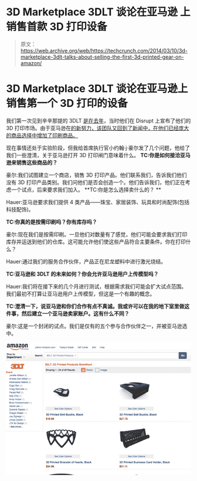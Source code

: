 # 3D Marketplace 3DLT 谈论在亚马逊 上销售首款 3D 打印设备

> 原文：<https://web.archive.org/web/https://techcrunch.com/2014/03/10/3d-marketplace-3dlt-talks-about-selling-the-first-3d-printed-gear-on-amazon/>

# 3D Marketplace 3DLT 谈论在亚马逊上销售第一个 3D 打印的设备

我们第一次见到辛辛那提的 3DLT [是在去年](https://web.archive.org/web/20230405170017/https://techcrunch.com/2013/04/30/3dlt-launches-the-first-store-for-printable-3d-objects/)，当时他们在 Disrupt 上宣布了他们的 3D 打印市场。由于亚马逊在[的新努力，该团队又回到了新闻中，在他们已经庞大的商品选择中增加了印刷商品。](https://web.archive.org/web/20230405170017/http://www.amazon.com/gp/node/index.html?ie=UTF8&marketplaceID=ATVPDKIKX0DER&me=A1V9JQ2VE1JCFX&merchant=A1V9JQ2VE1JCFX&redirect=true)

现在事情还处于实验阶段，但我给首席执行官小约翰·j·豪尔发了几个问题，他给了我们一些澄清，关于亚马逊打开 3D 打印闸门意味着什么。
 **TC:你是如何接洽亚马逊来销售这些商品的？**

豪尔:我们试图建立一个商店，销售 3D 打印产品。他们联系我们，告诉我们他们没有 3D 打印产品类别。我们问他们是否会创造一个。他们告诉我们，他们正在考虑一个试点，后来要求我们加入。
 **TC:你是怎么选择卖什么的？
**

Hauer:亚马逊要求我们提供 4 类产品——珠宝、家居装饰、玩具和时尚配饰(包括科技配饰)。

**TC:你真的是按需印刷吗？你有库存吗？**

豪尔:现在我们是按需印刷。一旦他们对数量有了感觉，他们可能会要求我们打印库存并运送到他们的仓库。这可能允许他们使这些产品符合主要条件。你在打印什么？

Hauer:通过我们的服务合作伙伴，产品正在尼龙塑料中进行激光烧结。

**TC:亚马逊和 3DLT 的未来如何？你会允许亚马逊用户上传模型吗？**

Hauer:我们将在接下来的几个月进行测试，根据需求我们可能会扩大试点范围。我们最初不打算让亚马逊用户上传模型，但这是一个有趣的概念。

**TC:澄清一下，说亚马逊和你们合作有点不真诚。我或许可以在我的地下室里做这件事，然后建立一个亚马逊卖家账户。这有什么不同？** 

豪尔:这是一个封闭的试点。我们是仅有的五个参与合作伙伴之一，并被亚马逊选中。

![Screen Shot 2014-03-10 at 11.11.47 AM](img/33e421b56bf3ee0144beb75e370884fc.png)